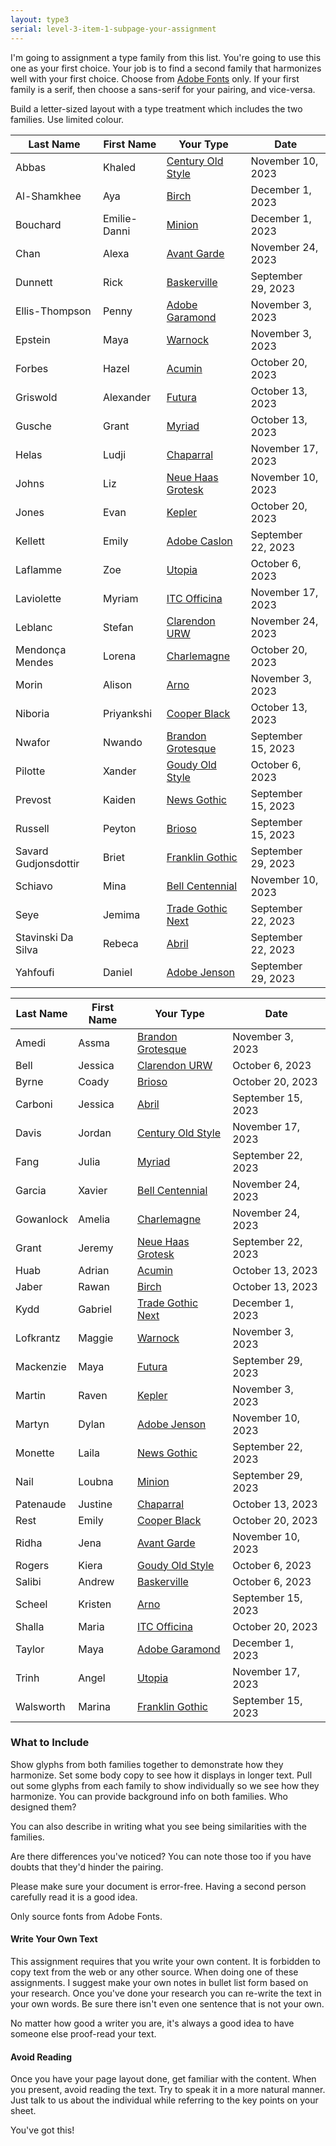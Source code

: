 ```yaml
---
layout: type3
serial: level-3-item-1-subpage-your-assignment
---
```

I'm going to assignment a type family from this list. You're going to use this one as your first choice. Your job is to find a second family that harmonizes well with your first choice. Choose from [Adobe Fonts](http://fonts.adobe.com) only. If your first family is a serif, then choose a sans-serif for your pairing, and vice-versa.

Build a letter-sized layout with a type treatment which includes the two families. Use limited colour.

| **Last Name** | **First Name** | **Your Type**                                                               | **Date**           |
| -------------------- | -------------- | -------------------------------------------------------------------- | ------------------ |
| Abbas                | Khaled         | [Century Old Style](https://fonts.adobe.com/fonts/century-old-style) | November 10, 2023  |
| Al-Shamkhee          | Aya            | [Birch](https://fonts.adobe.com/fonts/birch)                         | December 1, 2023   |
| Bouchard             | Emilie-Danni   | [Minion](https://fonts.adobe.com/fonts/minion)                       | December 1, 2023   |
| Chan                 | Alexa          | [Avant Garde](https://fonts.adobe.com/fonts/itc-avant-garde-gothic)  | November 24, 2023  |
| Dunnett              | Rick           | [Baskerville](https://fonts.adobe.com/fonts/baskerville-urw)         | September 29, 2023 |
| Ellis-Thompson       | Penny          | [Adobe Garamond](https://fonts.adobe.com/fonts/garamond-premier)     | November 3, 2023   |
| Epstein              | Maya           | [Warnock](https://fonts.adobe.com/fonts/warnock)                     | November 3, 2023   |
| Forbes               | Hazel          | [Acumin](https://fonts.adobe.com/fonts/acumin)                       | October 20, 2023   |
| Griswold             | Alexander      | [Futura](https://fonts.adobe.com/fonts/futura-pt)                    | October 13, 2023   |
| Gusche               | Grant          | [Myriad](https://fonts.adobe.com/fonts/myriad)                       | October 13, 2023   |
| Helas                | Ludji          | [Chaparral](https://fonts.adobe.com/fonts/chaparral)                 | November 17, 2023  |
| Johns                | Liz            | [Neue Haas Grotesk](https://fonts.adobe.com/fonts/neue-haas-grotesk) | November 10, 2023  |
| Jones                | Evan           | [Kepler](https://fonts.adobe.com/fonts/kepler)                       | October 20, 2023   |
| Kellett              | Emily          | [Adobe Caslon](https://fonts.adobe.com/fonts/adobe-caslon)           | September 22, 2023 |
| Laflamme             | Zoe            | [Utopia](https://fonts.adobe.com/fonts/utopia)                       | October 6, 2023    |
| Laviolette           | Myriam         | [ITC Officina](https://fonts.adobe.com/fonts/itc-officina-sans)      | November 17, 2023  |
| Leblanc              | Stefan         | [Clarendon URW](https://fonts.adobe.com/fonts/clarendon-urw)         | November 24, 2023  |
| Mendonça Mendes      | Lorena         | [Charlemagne](https://fonts.adobe.com/fonts/charlemagne)             | October 20, 2023   |
| Morin                | Alison         | [Arno](https://fonts.adobe.com/fonts/arno)                           | November 3, 2023   |
| Niboria              | Priyankshi     | [Cooper Black](https://fonts.adobe.com/fonts/cooper-black)           | October 13, 2023   |
| Nwafor               | Nwando         | [Brandon Grotesque](https://fonts.adobe.com/fonts/brandon-grotesque) | September 15, 2023 |
| Pilotte              | Xander         | [Goudy Old Style](https://fonts.adobe.com/fonts/goudy-old-style)     | October 6, 2023    |
| Prevost              | Kaiden         | [News Gothic](https://fonts.adobe.com/fonts/news-gothic)             | September 15, 2023 |
| Russell              | Peyton         | [Brioso](https://fonts.adobe.com/fonts/brioso)                       | September 15, 2023 |
| Savard Gudjonsdottir | Briet          | [Franklin Gothic](https://fonts.adobe.com/fonts/franklin-gothic-urw) | September 29, 2023 |
| Schiavo              | Mina           | [Bell Centennial](https://fonts.adobe.com/fonts/bell-centennial-std) | November 10, 2023  |
| Seye                 | Jemima         | [Trade Gothic Next](https://fonts.adobe.com/fonts/trade-gothic-next) | September 22, 2023 |
| Stavinski Da Silva   | Rebeca         | [Abril](https://fonts.adobe.com/fonts/abril)                         | September 22, 2023 |
| Yahfoufi             | Daniel         | [Adobe Jenson](https://fonts.adobe.com/fonts/adobe-jenson)           | September 29, 2023 |

| **Last Name** | **First Name** | **Your Type**                                                        | **Date**           |
| ------------- | -------------- | -------------------------------------------------------------------- | ------------------ |
| Amedi         | Assma          | [Brandon Grotesque](https://fonts.adobe.com/fonts/brandon-grotesque) | November 3, 2023   |
| Bell          | Jessica        | [Clarendon URW](https://fonts.adobe.com/fonts/clarendon-urw)         | October 6, 2023    |
| Byrne         | Coady          | [Brioso](https://fonts.adobe.com/fonts/brioso)                       | October 20, 2023   |
| Carboni       | Jessica        | [Abril](https://fonts.adobe.com/fonts/abril)                         | September 15, 2023 |
| Davis         | Jordan         | [Century Old Style](https://fonts.adobe.com/fonts/century-old-style) | November 17, 2023  |
| Fang          | Julia          | [Myriad](https://fonts.adobe.com/fonts/myriad)                       | September 22, 2023 |
| Garcia        | Xavier         | [Bell Centennial](https://fonts.adobe.com/fonts/bell-centennial-std) | November 24, 2023  |
| Gowanlock     | Amelia         | [Charlemagne](https://fonts.adobe.com/fonts/charlemagne)             | November 24, 2023  |
| Grant         | Jeremy         | [Neue Haas Grotesk](https://fonts.adobe.com/fonts/neue-haas-grotesk) | September 22, 2023 |
| Huab          | Adrian         | [Acumin](https://fonts.adobe.com/fonts/acumin)                       | October 13, 2023   |
| Jaber         | Rawan          | [Birch](https://fonts.adobe.com/fonts/birch)                         | October 13, 2023   |
| Kydd          | Gabriel        | [Trade Gothic Next](https://fonts.adobe.com/fonts/trade-gothic-next) | December 1, 2023   |
| Lofkrantz     | Maggie         | [Warnock](https://fonts.adobe.com/fonts/warnock)                     | November 3, 2023   |
| Mackenzie     | Maya           | [Futura](https://fonts.adobe.com/fonts/futura-pt)                    | September 29, 2023 |
| Martin        | Raven          | [Kepler](https://fonts.adobe.com/fonts/kepler)                       | November 3, 2023   |
| Martyn        | Dylan          | [Adobe Jenson](https://fonts.adobe.com/fonts/adobe-jenson)           | November 10, 2023  |
| Monette       | Laila          | [News Gothic](https://fonts.adobe.com/fonts/news-gothic)             | September 22, 2023 |
| Nail          | Loubna         | [Minion](https://fonts.adobe.com/fonts/minion)                       | September 29, 2023 |
| Patenaude     | Justine        | [Chaparral](https://fonts.adobe.com/fonts/chaparral)                 | October 13, 2023   |
| Rest          | Emily          | [Cooper Black](https://fonts.adobe.com/fonts/cooper-black)           | October 20, 2023   |
| Ridha         | Jena           | [Avant Garde](https://fonts.adobe.com/fonts/itc-avant-garde-gothic)  | November 10, 2023  |
| Rogers        | Kiera          | [Goudy Old Style](https://fonts.adobe.com/fonts/goudy-old-style)     | October 6, 2023    |
| Salibi        | Andrew         | [Baskerville](https://fonts.adobe.com/fonts/baskerville-urw)         | October 6, 2023    |
| Scheel        | Kristen        | [Arno](https://fonts.adobe.com/fonts/arno)                           | September 15, 2023 |
| Shalla        | Maria          | [ITC Officina](https://fonts.adobe.com/fonts/itc-officina-sans)      | October 20, 2023   |
| Taylor        | Maya           | [Adobe Garamond](https://fonts.adobe.com/fonts/garamond-premier)     | December 1, 2023   |
| Trinh         | Angel          | [Utopia](https://fonts.adobe.com/fonts/utopia)                       | November 17, 2023  |
| Walsworth     | Marina         | [Franklin Gothic](https://fonts.adobe.com/fonts/franklin-gothic-urw) | September 15, 2023 |

<!-- 
<a href="https://fonts.adobe.com/fonts/abril" title="Abril" target="_blank">Abril</a><br>
<a href="https://fonts.adobe.com/fonts/acumin" target="_blank" title="Acumin">Acumin</a><br>
<a href="https://fonts.adobe.com/fonts/adobe-caslon" target="_blank" title="Adobe Caslon">Adobe Caslon</a><br>
<a href="https://fonts.adobe.com/fonts/adobe-jenson" target="_blank" title="Adobe Jenson">Adobe Jenson</a><br>
<a href="https://fonts.adobe.com/fonts/arno" target="_blank" title="Arno">Arno</a><br>
<a href="https://fonts.adobe.com/fonts/baskerville-urw" target="_blank" title="Baskerville">Baskerville</a><br>
<a href="https://fonts.adobe.com/fonts/bell-centennial-std" target="_blank" title="Bell Centennial">Bell Centennial</a><br>
<a href="https://fonts.adobe.com/fonts/birch" target="_blank" title="Birch">Birch</a><br>
<a href="https://fonts.adobe.com/fonts/brandon-grotesque" target="_blank" title="Brandon Grotesque">Brandon Grotesque</a><br>
<a href="https://fonts.adobe.com/fonts/brioso" target="_blank" title="Brioso">Brioso</a><br>
<a href="https://fonts.adobe.com/fonts/century-old-style" target="_blank" title="Century Old Style">Century Old Style</a><br>
<a href="https://fonts.adobe.com/fonts/chaparral" target="_blank" title="Chaparral">Chaparral</a><br>
<a href="https://fonts.adobe.com/fonts/charlemagne" target="_blank" title="Charlemagne">Charlemagne</a><br>
<a href="https://fonts.adobe.com/fonts/clarendon-urw" title="Clarendon URW" target="_blank">Clarendon URW</a><br>
<a href="https://fonts.adobe.com/fonts/cooper-black" target="_blank" title="Cooper Black">Cooper Black</a><br>
<a href="https://fonts.adobe.com/fonts/franklin-gothic-urw" target="_blank" title="Franklin Gothic">Franklin Gothic</a><br>
<a href="https://fonts.adobe.com/fonts/futura-pt" target="_blank" title="Futura">Futura</a><br>
<a href="https://fonts.adobe.com/fonts/garamond-premier" target="_blank" title="Adobe Garamond">Adobe Garamond</a><br>
<a href="https://fonts.adobe.com/fonts/goudy-old-style" title="Goudy Old Style" target="_blank">Goudy Old Style</a><br>
<a href="https://fonts.adobe.com/fonts/itc-avant-garde-gothic" target="_blank" title="Avant Garde">Avant Garde</a><br>
<a href="https://fonts.adobe.com/fonts/itc-officina-sans" title="ITC Officina" target="_blank">ITC Officina</a><br>
<a href="https://fonts.adobe.com/fonts/kepler" target="_blank" title="Kepler">Kepler</a><br>
<a href="https://fonts.adobe.com/fonts/minion" target="_blank" title="Minion">Minion</a><br>
<a href="https://fonts.adobe.com/fonts/myriad" target="_blank" title="Myriad">Myriad</a><br>
<a href="https://fonts.adobe.com/fonts/neue-haas-grotesk" target="_blank" title="Neue Haas Grotesk">Neue Haas Grotesk</a><br>
<a href="https://fonts.adobe.com/fonts/news-gothic" target="_blank" title="News Gothic">News Gothic</a><br>
<a href="https://fonts.adobe.com/fonts/trade-gothic-next" title="Trade Next Gothic" target="_blank">Trade Gothic Next</a><br>
<a href="https://fonts.adobe.com/fonts/utopia" target="_blank" title="Utopia">Utopia</a><br>
<a href="https://fonts.adobe.com/fonts/warnock" target="_blank" title="Warnock">Warnock</a><br>
 -->


### What to Include

Show glyphs from both families together to demonstrate how they harmonize. Set some body copy to see how it displays in longer text. Pull out some glyphs from each family to show individually so we see how they harmonize. You can provide background info on both families. Who designed them?

You can also describe in writing what you see being similarities with the families.

Are there differences you've noticed? You can note those too if you have doubts that they'd hinder the pairing.

Please make sure your document is error-free. Having a second person carefully read it is a good idea.

Only source fonts from Adobe Fonts.

#### Write Your Own Text

This assignment requires that you write your own content. It is forbidden to copy text from the web or any other source. When doing one of these assignments. I suggest make your own notes in bullet list form based on your research. Once you've done your research you can re-write the text in your own words. Be sure there isn't even one sentence that is not your own.

No matter how good a writer you are, it's always a good idea to have someone else proof-read your text.

#### Avoid Reading

Once you have your page layout done, get familiar with the content. When you present, avoid reading the text. Try to speak it in a more natural manner. Just talk to us about the individual while referring to the key points on your sheet.

You've got this!